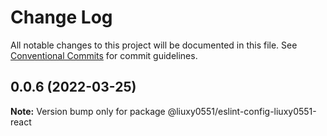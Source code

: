 # Change Log

All notable changes to this project will be documented in this file.
See [Conventional Commits](https://conventionalcommits.org) for commit guidelines.

## 0.0.6 (2022-03-25)

**Note:** Version bump only for package @liuxy0551/eslint-config-liuxy0551-react
